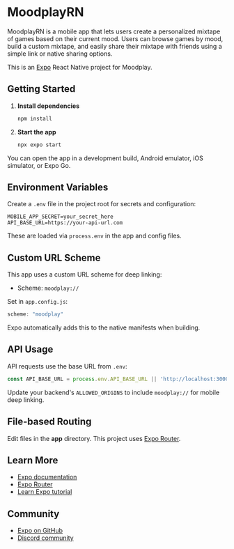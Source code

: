 

# MoodplayRN

MoodplayRN is a mobile app that lets users create a personalized mixtape of games based on their current mood. Users can browse games by mood, build a custom mixtape, and easily share their mixtape with friends using a simple link or native sharing options.

This is an [Expo](https://expo.dev) React Native project for Moodplay.

## Getting Started

1. **Install dependencies**

   ```bash
   npm install
   ```

2. **Start the app**

   ```bash
   npx expo start
   ```

You can open the app in a development build, Android emulator, iOS simulator, or Expo Go.

## Environment Variables

Create a `.env` file in the project root for secrets and configuration:

```
MOBILE_APP_SECRET=your_secret_here
API_BASE_URL=https://your-api-url.com
```

These are loaded via `process.env` in the app and config files.

## Custom URL Scheme

This app uses a custom URL scheme for deep linking:

- Scheme: `moodplay://`

Set in `app.config.js`:

```js
scheme: "moodplay"
```

Expo automatically adds this to the native manifests when building.

## API Usage

API requests use the base URL from `.env`:

```js
const API_BASE_URL = process.env.API_BASE_URL || 'http://localhost:3000';
```

Update your backend's `ALLOWED_ORIGINS` to include `moodplay://` for mobile deep linking.

## File-based Routing

Edit files in the **app** directory. This project uses [Expo Router](https://docs.expo.dev/router/introduction/).

## Learn More

- [Expo documentation](https://docs.expo.dev/)
- [Expo Router](https://docs.expo.dev/router/introduction/)
- [Learn Expo tutorial](https://docs.expo.dev/tutorial/introduction/)

## Community

- [Expo on GitHub](https://github.com/expo/expo)
- [Discord community](https://chat.expo.dev)

